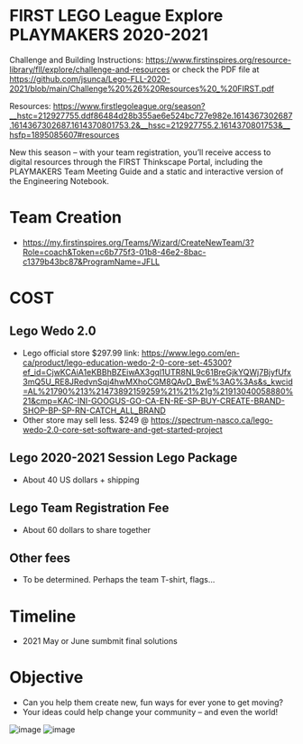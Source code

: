 # FIRST LEGO League Explore PLAYMAKERS 2020-2021 

Challenge and Building Instructions: https://www.firstinspires.org/resource-library/fll/explore/challenge-and-resources 
or 
check the PDF file at https://github.com/jsunca/Lego-FLL-2020-2021/blob/main/Challenge%20%26%20Resources%20_%20FIRST.pdf

Resources: 
https://www.firstlegoleague.org/season?__hstc=212927755.ddf86484d28b355ae6e524bc727e982e.1614367302687.1614367302687.1614370801753.2&__hssc=212927755.2.1614370801753&__hsfp=1895085607#resources

New this season – with your team registration, you’ll receive access to digital resources through the FIRST Thinkscape Portal, including the PLAYMAKERS Team Meeting Guide and a static and interactive version of the Engineering Notebook.   

# Team Creation
- https://my.firstinspires.org/Teams/Wizard/CreateNewTeam/3?Role=coach&Token=c6b775f3-01b8-46e2-8bac-c1379b43bc87&ProgramName=JFLL

# COST
## Lego Wedo 2.0 
- Lego official store $297.99 link: https://www.lego.com/en-ca/product/lego-education-wedo-2-0-core-set-45300?ef_id=CjwKCAiA1eKBBhBZEiwAX3gql1UTR8NL9c61BreGjkYQWj7BjyfUfx3mQ5U_RE8JRedvnSqj4hwMXhoCGM8QAvD_BwE%3AG%3As&s_kwcid=AL%21790%213%21473892159259%21%21%21g%21913040058880%21&cmp=KAC-INI-GOOGUS-GO-CA-EN-RE-SP-BUY-CREATE-BRAND-SHOP-BP-SP-RN-CATCH_ALL_BRAND
- Other store may sell less. $249 @ https://spectrum-nasco.ca/lego-wedo-2.0-core-set-software-and-get-started-project

## Lego 2020-2021 Session Lego Package
- About 40 US dollars + shipping

## Lego Team Registration Fee
- About 60 dollars to share together

## Other fees 
- To be determined. Perhaps the team T-shirt, flags...

# Timeline
- 2021 May or June sumbmit final solutions

# Objective
- Can you help them create new, fun ways for ever yone to get moving? 
- Your ideas could help change your community – and even the world!

![image](https://user-images.githubusercontent.com/79726839/109363882-94e00b00-785b-11eb-84b4-8db97c5cd4fd.png)
![image](https://user-images.githubusercontent.com/79726839/109363912-af19e900-785b-11eb-8a56-c03e6579cfab.png)
